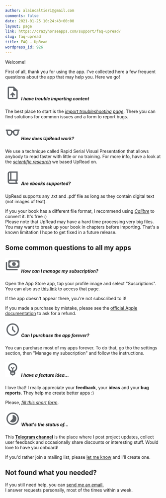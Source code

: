 ```yaml
---
author: alaincaltieri@gmail.com
comments: false
date: 2021-01-25 10:24:43+00:00
layout: page
link: https://crazyhorseapps.com/support/faq-upread/
slug: faq-upread
title: FAQ — UpRead
wordpress_id: 926
---
```


Welcome!  

First of all, thank you for using the app. I've collected here a few frequent questions about the app that may help you. Here we go!

##### ![fa-crown](/images/fa-icons/upload.svg) I have trouble importing content

The best place to start is the _[import troubleshooting page](https://desk.zoho.com/portal/crazyhorseapps/en/kb/articles/blast-import-troubleshooting)_. There you can find solutions for common issues and a form to report bugs.


##### ![fa-crown](/images/fa-icons/eyeglasses.svg) How does UpRead work?

We use a technique called Rapid Serial Visual Presentation that allows anybody to read faster with little or no training. For more info, have a look at the [_scientific research_](https://crazyhorseapps.com/apps/upread/upread-scientific-research/) we based UpRead on.


##### ![fa-crown](/images/fa-icons/book.svg) Are ebooks supported?

UpRead supports any .txt and .pdf file as long as they contain digital text (not images of text).

If you your book has a different file format, I recommend using [_Calibre_](https://calibre-ebook.com/) to convert it. It's free :)  
Please note that UpRead may have a hard time processing very big files. You may want to break up your book in chapters before importing. That's a known limitation I hope to get fixed in a future release.


## Some common questions to all my apps

##### ![fa-crown](/images/fa-icons/money.svg) How can I manage my subscription?

Open the App Store app, tap your profile image and select "Suscriptions". You can also use [this link](https://apps.apple.com/account/subscriptions) to access that page.

If the app doesn't appear there, you're not subscribed to it!

If you made a purchase by mistake, please see the [official Apple documentation](https://support.apple.com/en-us/HT202039#subscriptions) to ask for a refund.

##### ![fa-crown](/images/fa-icons/clock.svg) Can I purchase the app forever?

You can purchase most of my apps forever. To do that, go tho the settings section, then "Manage my subscription" and follow the instructions.


##### ![fa-crown](/images/fa-icons/lightbulb.svg) I have a feature idea...

I love that! I really appreciate your **feedback**, your **ideas** and your **bug reports**. They help me create better apps :)

Please, _[fill this short form](https://forms.gle/U5a9922HSXcKfbq89)_.

##### ![fa-crown](/images/fa-icons/timelapse.svg) What's the status of...

This [**Telegram channel**](https://t.me/crazyhorseapps) is the place where I post project updates, collect user feedback and occasionally share discounts or interesting stuff. Would love to have you onboard!

If you'd rather join a mailing list, please [let me know](mailto:help.chapps@gmail.com) and I'll create one.

## Not found what you needed?

If you still need help, you can [send me an email.](mailto:help.chapps@gmail.com)  
I answer requests personally, most of the times within a week.
